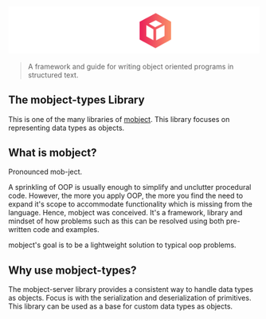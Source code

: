 <p align="center">
  <picture>
    <img class="top-logo" alt="mobject main logo" src='./images/logo-light.svg'>
  </picture>
</p>

> A framework and guide for writing object oriented programs in structured text.

## The mobject-types Library

This is one of the many libraries of [mobject](http://mobject.org). This library focuses on representing data types as objects.

## What is mobject?

Pronounced mob-ject.

A sprinkling of OOP is usually enough to simplify and unclutter procedural code. However, the more you apply OOP, the more you find the need to expand it's scope to accommodate functionality which is missing from the language. Hence, mobject was conceived. It's a framework, library and mindset of how problems such as this can be resolved using both pre-written code and examples.

mobject's goal is to be a lightweight solution to typical oop problems.

## Why use mobject-types?

The mobject-server library provides a consistent way to handle data types as objects. Focus is with the serialization and deserialization of primitives. This library can be used as a base for custom data types as objects.
